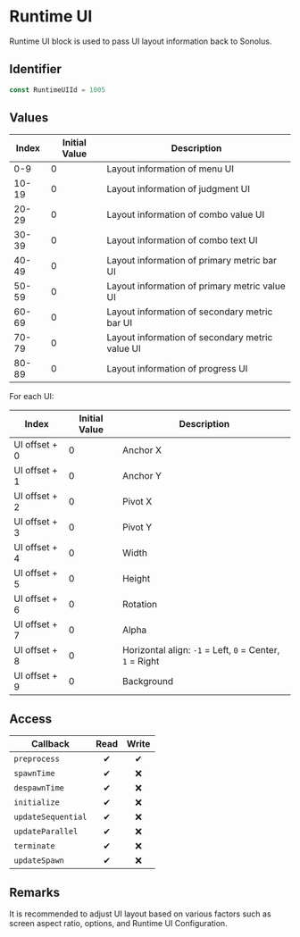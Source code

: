 # Runtime UI

Runtime UI block is used to pass UI layout information back to Sonolus.

## Identifier

```ts
const RuntimeUIId = 1005
```

## Values

| Index | Initial Value | Description                                     |
| ----- | ------------- | ----------------------------------------------- |
| 0-9   | 0             | Layout information of menu UI                   |
| 10-19 | 0             | Layout information of judgment UI               |
| 20-29 | 0             | Layout information of combo value UI            |
| 30-39 | 0             | Layout information of combo text UI             |
| 40-49 | 0             | Layout information of primary metric bar UI     |
| 50-59 | 0             | Layout information of primary metric value UI   |
| 60-69 | 0             | Layout information of secondary metric bar UI   |
| 70-79 | 0             | Layout information of secondary metric value UI |
| 80-89 | 0             | Layout information of progress UI               |

For each UI:

| Index         | Initial Value | Description                                              |
| ------------- | ------------- | -------------------------------------------------------- |
| UI offset + 0 | 0             | Anchor X                                                 |
| UI offset + 1 | 0             | Anchor Y                                                 |
| UI offset + 2 | 0             | Pivot X                                                  |
| UI offset + 3 | 0             | Pivot Y                                                  |
| UI offset + 4 | 0             | Width                                                    |
| UI offset + 5 | 0             | Height                                                   |
| UI offset + 6 | 0             | Rotation                                                 |
| UI offset + 7 | 0             | Alpha                                                    |
| UI offset + 8 | 0             | Horizontal align: `-1` = Left, `0` = Center, `1` = Right |
| UI offset + 9 | 0             | Background                                               |

## Access

| Callback           | Read | Write |
| ------------------ | :--: | :---: |
| `preprocess`       |  ✔   |   ✔   |
| `spawnTime`        |  ✔   |  ❌   |
| `despawnTime`      |  ✔   |  ❌   |
| `initialize`       |  ✔   |  ❌   |
| `updateSequential` |  ✔   |  ❌   |
| `updateParallel`   |  ✔   |  ❌   |
| `terminate`        |  ✔   |  ❌   |
| `updateSpawn`      |  ✔   |  ❌   |

## Remarks

It is recommended to adjust UI layout based on various factors such as screen aspect ratio, options, and Runtime UI Configuration.
